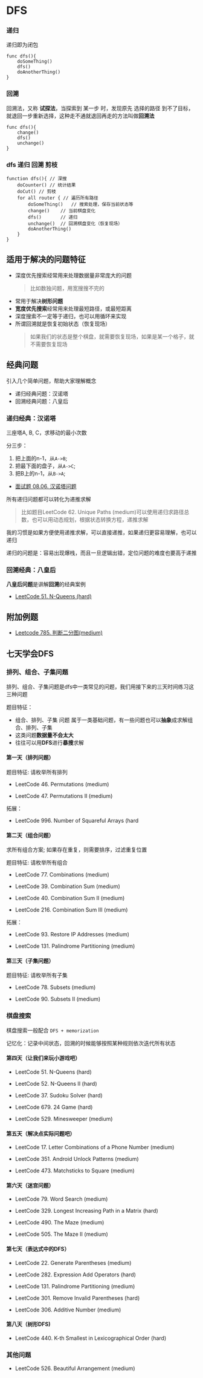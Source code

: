 # DFS

### 递归

递归即为闭包

```
func dfs(){
    doSomeThing()
    dfs()
    doAnotherThing()
}
```

### 回溯

回溯法，又称 **试探法**，当探索到 某一步 时，发现原先 选择的路径 到不了目标，就退回一步重新选择，这种走不通就退回再走的方法叫做**回溯法**

```
func dfs(){
    change()
    dfs()
    unchange()
}
```

### dfs 递归 回溯 剪枝

```
function dfs(){ // 深搜
    doCounter() // 统计结果
    doCut() // 剪枝
    for all router { // 遍历所有路径
        doSomeThing()   // 搜索处理，保存当前状态等
        change()    // 当前棋盘变化
        dfs()       // 递归
        unchange()  // 回溯棋盘变化（恢复现场）
        doAnotherThing()
    }
}
```

## 适用于解决的问题特征

- 深度优先搜索经常用来处理数据量非常庞大的问题
  > 比如数独问题，用宽搜搜不完的
- 常用于解决**树形问题**
- **宽度优先搜索**经常用来处理最短路径，或最短距离
- 深度搜索不一定等于递归，也可以用循环来实现
- 所谓回溯就是恢复初始状态（恢复现场）
  > 如果我们的状态是整个棋盘，就需要恢复现场，如果是某一个格子，就不需要恢复现场

## 经典问题

引入几个简单问题，帮助大家理解概念

- 递归经典问题：汉诺塔
- 回溯经典问题：八皇后

### 递归经典：汉诺塔

三座塔A, B, C，求移动的最小次数

分三步：

1. 把上面的n-1，从`A->B`;
2. 把最下面的盘子，从`A->C`;
3. 把B上的n-1，从`B->A`;

- [面试题 08.06. 汉诺塔问题](https://demo.codimd.org/s/r10l9dOPv)

所有递归问题都可以转化为递推求解

> 比如题目LeetCode 62. Unique Paths (medium)可以使用递归求路径总数，也可以用动态规划，根据状态转换方程，递推求解

我的习惯是如果方便使用递推求解，可以直接递推，如果递归更容易理解，也可以递归

递归的问题是：容易出现爆栈，而且一旦逻辑出错，定位问题的难度也要高于递推

### 回溯经典：八皇后

**八皇后问题**是讲解**回溯**的经典案例

- [LeetCode 51. N-Queens (hard)](https://demo.codimd.org/s/ByDu_VKPP)

## 附加例题
- [Leetcode 785. 判断二分图(medium)](https://demo.codimd.org/s/SyKBxMeuD)

## 七天学会DFS

### 排列、组合、子集问题

排列、组合、子集问题是dfs中一类常见的问题，我们用接下来的三天时间练习这三种问题

题目特征：

- 组合、排列、子集 问题 属于一类基础问题，有一些问题也可以**抽象**成求解组合、排列、子集
- 这类问题**数据量不会太大**
- 往往可以用**DFS**进行**暴搜**求解

#### 第一天（排列问题）

题目特征: 请枚举所有排列

- LeetCode 46. Permutations (medium)

- LeetCode 47. Permutations II (medium)

拓展：

- LeetCode 996. Number of Squareful Arrays (hard

#### 第二天（组合问题）

求所有组合方案; 如果存在重复，则需要排序，过滤重复位置

题目特征: 请枚举所有组合

- LeetCode 77. Combinations (medium)

- LeetCode 39. Combination Sum (medium)

- LeetCode 40. Combination Sum II (medium)

- LeetCode 216. Combination Sum III (medium)

拓展：

- LeetCode 93. Restore IP Addresses (medium)

- LeetCode 131. Palindrome Partitioning (medium)

#### 第三天（子集问题）

题目特征: 请枚举所有子集

- LeetCode 78. Subsets (medium)

- LeetCode 90. Subsets II (medium)

### 棋盘搜索

棋盘搜索一般配合 `DFS + memorization`

记忆化：记录中间状态，回溯的时候能够按照某种规则依次迭代所有状态

#### 第四天（让我们来玩小游戏吧）

- LeetCode 51. N-Queens (hard)

- LeetCode 52. N-Queens II (hard)

- LeetCode 37. Sudoku Solver (hard)

- LeetCode 679. 24 Game (hard)

- LeetCode 529. Minesweeper (medium)

#### 第五天（解决点实际问题吧）

- LeetCode 17. Letter Combinations of a Phone Number (medium)

- LeetCode 351. Android Unlock Patterns (medium)

- LeetCode 473. Matchsticks to Square (medium)

#### 第六天（迷宫问题）

- LeetCode 79. Word Search (medium)

- LeetCode 329. Longest Increasing Path in a Matrix (hard)

- LeetCode 490. The Maze (medium)

- LeetCode 505. The Maze II (medium)

#### 第七天（表达式中的DFS）

- LeetCode 22. Generate Parentheses (medium)

- LeetCode 282. Expression Add Operators (hard)

- LeetCode 131. Palindrome Partitioning (medium)

- LeetCode 301. Remove Invalid Parentheses (hard)

- LeetCode 306. Additive Number (medium)

#### 第八天（树形DFS)

- LeetCode 440. K-th Smallest in Lexicographical Order (hard)

### 其他问题

- LeetCode 526. Beautiful Arrangement (medium)




